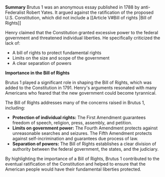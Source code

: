 

**Summary**
Brutus 1 was an anonymous essay published in 1788 by anti-Federalist Robert Yates. It argued against the ratification of the proposed U.S. Constitution, which did not include a [[Article V#Bill of rights |Bill of Rights]]

Henry claimed that the Constitution granted excessive power to the federal government and threatened individual liberties. He specifically criticized the lack of:

* A bill of rights to protect fundamental rights
* Limits on the size and scope of the government
* A clear separation of powers

**Importance in the Bill of Rights**

Brutus 1 played a significant role in shaping the Bill of Rights, which was added to the Constitution in 1791. Henry's arguments resonated with many Americans who feared that the new government could become tyrannical.

The Bill of Rights addresses many of the concerns raised in Brutus 1, including:

* **Protection of individual rights:** The First Amendment guarantees freedom of speech, religion, press, assembly, and petition.
* **Limits on government power:** The Fourth Amendment protects against unreasonable searches and seizures. The Fifth Amendment protects against self-incrimination and guarantees due process of law.
* **Separation of powers:** The Bill of Rights establishes a clear division of authority between the federal government, the states, and the judiciary.

By highlighting the importance of a Bill of Rights, Brutus 1 contributed to the eventual ratification of the Constitution and helped to ensure that the American people would have their fundamental liberties protected.